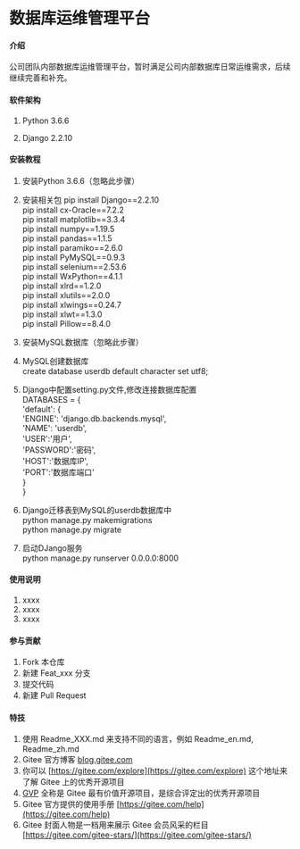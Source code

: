# 数据库运维管理平台

#### 介绍
公司团队内部数据库运维管理平台，暂时满足公司内部数据库日常运维需求，后续继续完善和补充。

#### 软件架构
1. Python 3.6.6

2. Django 2.2.10


#### 安装教程

1.  安装Python 3.6.6（忽略此步骤）

2.  安装相关包
pip install Django==2.2.10  
pip install cx-Oracle==7.2.2  
pip install matplotlib==3.3.4  
pip install numpy==1.19.5  
pip install pandas==1.1.5  
pip install paramiko==2.6.0  
pip install PyMySQL==0.9.3  
pip install selenium==2.53.6  
pip install WxPython==4.1.1  
pip install xlrd==1.2.0  
pip install xlutils==2.0.0  
pip install xlwings==0.24.7  
pip install xlwt==1.3.0  
pip install Pillow==8.4.0  

3.  安装MySQL数据库（忽略此步骤）

4. MySQL创建数据库  
    create database userdb default character set utf8;  

5. Django中配置setting.py文件,修改连接数据库配置  
    DATABASES = {  
          'default': {  
              'ENGINE': 'django.db.backends.mysql',  
              'NAME': 'userdb',  
              'USER':'用户',  
              'PASSWORD':'密码',  
              'HOST':'数据库IP',  
              'PORT':'数据库端口'  
          }  
      }  

5. Django迁移表到MySQL的userdb数据库中  
    python manage.py makemigrations  
    python manage.py migrate  

6. 启动DJango服务  
    python manage.py runserver 0.0.0.0:8000  
    

#### 使用说明

1.  xxxx
2.  xxxx
3.  xxxx

#### 参与贡献

1.  Fork 本仓库
2.  新建 Feat_xxx 分支
3.  提交代码
4.  新建 Pull Request


#### 特技

1.  使用 Readme\_XXX.md 来支持不同的语言，例如 Readme\_en.md, Readme\_zh.md
2.  Gitee 官方博客 [blog.gitee.com](https://blog.gitee.com)
3.  你可以 [https://gitee.com/explore](https://gitee.com/explore) 这个地址来了解 Gitee 上的优秀开源项目
4.  [GVP](https://gitee.com/gvp) 全称是 Gitee 最有价值开源项目，是综合评定出的优秀开源项目
5.  Gitee 官方提供的使用手册 [https://gitee.com/help](https://gitee.com/help)
6.  Gitee 封面人物是一档用来展示 Gitee 会员风采的栏目 [https://gitee.com/gitee-stars/](https://gitee.com/gitee-stars/)
